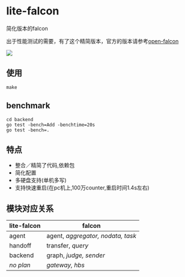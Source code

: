 # lite-falcon

简化版本的falcon

出于性能测试的需要，有了这个精简版本，官方的版本请参考[open-falcon](https://github.com/open-falcon/)

![][lite_falcon_img]

## 使用
```
make
```

## benchmark
```
cd backend
go test -bench=Add -benchtime=20s
go test -bench=.
```


## 特点
- 整合／精简了代码,依赖包
- 简化配置
- 多硬盘支持(单机多写)
- 支持快速重启(在pc机上,100万counter,重启时间1.4s左右)

## 模块对应关系

| lite-falcon |   falcon                            |
|-------------|-------------------------------------|
|   agent     |   agent, _aggregator, nodata, task_ |
|   handoff   |   transfer, _query_                 |
|   backend   |   graph, _judge, sender_            |
|   _no plan_ |   _gateway,  hbs_                   |


[lite_falcon_img]:https://cdn.rawgit.com/yubo/falcon/master/doc/img/lite-falcon.svg
